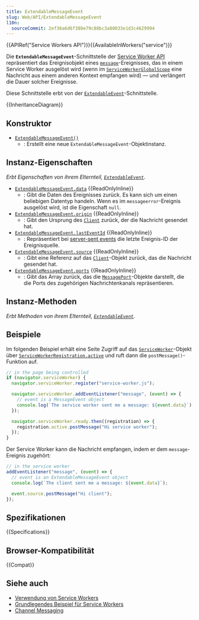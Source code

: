 ```yaml
---
title: ExtendableMessageEvent
slug: Web/API/ExtendableMessageEvent
l10n:
  sourceCommit: 2ef36a6d6f380e79c88bc3a80033e1d3c4629994
---
```


{{APIRef("Service Workers API")}}{{AvailableInWorkers("service")}}

Die **`ExtendableMessageEvent`**-Schnittstelle der [Service Worker API](/de/docs/Web/API/Service_Worker_API) repräsentiert das Ereignisobjekt eines [`message`](/de/docs/Web/API/ServiceWorkerGlobalScope/message_event)-Ereignisses, das in einem Service Worker ausgelöst wird (wenn im [`ServiceWorkerGlobalScope`](/de/docs/Web/API/ServiceWorkerGlobalScope) eine Nachricht aus einem anderen Kontext empfangen wird) — und verlängert die Dauer solcher Ereignisse.

Diese Schnittstelle erbt von der [`ExtendableEvent`](/de/docs/Web/API/ExtendableEvent)-Schnittstelle.

{{InheritanceDiagram}}

## Konstruktor

- [`ExtendableMessageEvent()`](/de/docs/Web/API/ExtendableMessageEvent/ExtendableMessageEvent)
  - : Erstellt eine neue `ExtendableMessageEvent`-Objektinstanz.

## Instanz-Eigenschaften

_Erbt Eigenschaften von ihrem Elternteil, [`ExtendableEvent`](/de/docs/Web/API/ExtendableEvent)_.

- [`ExtendableMessageEvent.data`](/de/docs/Web/API/ExtendableMessageEvent/data) {{ReadOnlyInline}}
  - : Gibt die Daten des Ereignisses zurück. Es kann sich um einen beliebigen Datentyp handeln. Wenn es im `messageerror`-Ereignis ausgelöst wird, ist die Eigenschaft `null`.
- [`ExtendableMessageEvent.origin`](/de/docs/Web/API/ExtendableMessageEvent/origin) {{ReadOnlyInline}}
  - : Gibt den Ursprung des [`Client`](/de/docs/Web/API/Client) zurück, der die Nachricht gesendet hat.
- [`ExtendableMessageEvent.lastEventId`](/de/docs/Web/API/ExtendableMessageEvent/lastEventId) {{ReadOnlyInline}}
  - : Repräsentiert bei [server-sent events](/de/docs/Web/API/Server-sent_events/Using_server-sent_events) die letzte Ereignis-ID der Ereignisquelle.
- [`ExtendableMessageEvent.source`](/de/docs/Web/API/ExtendableMessageEvent/source) {{ReadOnlyInline}}
  - : Gibt eine Referenz auf das [`Client`](/de/docs/Web/API/Client)-Objekt zurück, das die Nachricht gesendet hat.
- [`ExtendableMessageEvent.ports`](/de/docs/Web/API/ExtendableMessageEvent/ports) {{ReadOnlyInline}}
  - : Gibt das Array zurück, das die [`MessagePort`](/de/docs/Web/API/MessagePort)-Objekte darstellt, die die Ports des zugehörigen Nachrichtenkanals repräsentieren.

## Instanz-Methoden

_Erbt Methoden von ihrem Elternteil, [`ExtendableEvent`](/de/docs/Web/API/ExtendableEvent)_.

## Beispiele

Im folgenden Beispiel erhält eine Seite Zugriff auf das [`ServiceWorker`](/de/docs/Web/API/ServiceWorker)-Objekt über [`ServiceWorkerRegistration.active`](/de/docs/Web/API/ServiceWorkerRegistration/active) und ruft dann die `postMessage()`-Funktion auf.

```js
// in the page being controlled
if (navigator.serviceWorker) {
  navigator.serviceWorker.register("service-worker.js");

  navigator.serviceWorker.addEventListener("message", (event) => {
    // event is a MessageEvent object
    console.log(`The service worker sent me a message: ${event.data}`);
  });

  navigator.serviceWorker.ready.then((registration) => {
    registration.active.postMessage("Hi service worker");
  });
}
```

Der Service Worker kann die Nachricht empfangen, indem er dem `message`-Ereignis zugehört:

```js
// in the service worker
addEventListener("message", (event) => {
  // event is an ExtendableMessageEvent object
  console.log(`The client sent me a message: ${event.data}`);

  event.source.postMessage("Hi client");
});
```

## Spezifikationen

{{Specifications}}

## Browser-Kompatibilität

{{Compat}}

## Siehe auch

- [Verwendung von Service Workers](/de/docs/Web/API/Service_Worker_API/Using_Service_Workers)
- [Grundlegendes Beispiel für Service Workers](https://github.com/mdn/dom-examples/tree/main/service-worker/simple-service-worker)
- [Channel Messaging](/de/docs/Web/API/Channel_Messaging_API)
